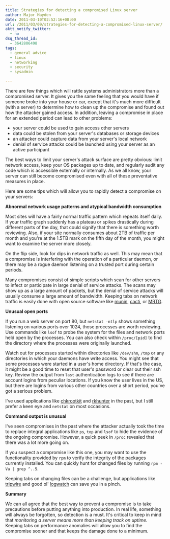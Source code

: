 ```yaml
---
title: Strategies for detecting a compromised Linux server
author: Major Hayden
date: 2011-03-10T02:52:16+00:00
url: /2011/03/09/strategies-for-detecting-a-compromised-linux-server/
aktt_notify_twitter:
  - no
dsq_thread_id:
  - 3642806498
tags:
  - general advice
  - linux
  - networking
  - security
  - sysadmin

---
```

There are few things which will rattle systems administrators more than a compromised server. It gives you the same feeling that you would have if someone broke into your house or car, except that it's much more difficult (with a server) to determine how to clean up the compromise and found out how the attacker gained access. In addition, leaving a compromise in place for an extended period can lead to other problems:

  * your server could be used to gain access other servers
  * data could be stolen from your server's databases or storage devices
  * an attacker could capture data from your server's local network
  * denial of service attacks could be launched using your server as an active participant

The best ways to limit your server's attack surface are pretty obvious: limit network access, keep your OS packages up to date, and regularly audit any code which is accessible externally or internally. As we all know, your server can still become compromised even with all of these preventative measures in place.

Here are some tips which will allow you to rapidly detect a compromise on your servers:

**Abnormal network usage patterns and atypical bandwidth consumption**

Most sites will have a fairly normal traffic pattern which repeats itself daily. If your traffic graph suddenly has a plateau or spikes drastically during different parts of the day, that could signify that there is something worth reviewing. Also, if your site normally consumes about 2TB of traffic per month and you're at the 1.5TB mark on the fifth day of the month, you might want to examine the server more closely.

On the flip side, look for dips in network traffic as well. This may mean that a compromise is interfering with the operation of a particular daemon, or there may be a rogue daemon listening on a trusted port during certain periods.

Many compromises consist of simple scripts which scan for other servers to infect or participate in large denial of service attacks. The scans may show up as a large amount of packets, but the denial of service attacks will usually consume a large amount of bandwidth. Keeping tabs on network traffic is easily done with open source software like [munin][1], [cacti][2], or [MRTG][3].

**Unusual open ports**

If you run a web server on port 80, but `netstat -ntlp` shows something listening on various ports over 1024, those processes are worth reviewing. Use commands like `lsof` to probe the system for the files and network ports held open by the processes. You can also check within `/proc/[pid]` to find the directory where the processes were originally launched.

Watch out for processes started within directories like `/dev/shm`, `/tmp` or any directories in which your daemons have write access. You might see that some processes were started in a user's home directory. If that's the case, it might be a good time to reset that user's password or clear out their ssh key. Review the output from `last` authentication logs to see if there are account logins from peculiar locations. If you know the user lives in the US, but there are logins from various other countries over a short period, you've got a serious problem.

I've used applications like [chkrootkit][4] and [rkhunter][5] in the past, but I still prefer a keen eye and `netstat` on most occasions.

**Command output is unusual**

I've seen compromises in the past where the attacker actually took the time to replace integral applications like `ps`, `top` and `lsof` to hide the evidence of the ongoing compromise. However, a quick peek in `/proc` revealed that there was a lot more going on.

If you suspect a compromise like this one, you may want to use the functionality provided by `rpm` to verify the integrity of the packages currently installed. You can quickly hunt for changed files by running `rpm -Va | grep ^..5`.

Keeping tabs on changing files can be a challenge, but applications like [tripwire][6] and good ol' [logwatch][7] can save you in a pinch.

**Summary**

We can all agree that the best way to prevent a compromise is to take precautions before putting anything into production. In real life, something will always be forgotten, so detection is a must. It's critical to keep in mind that _monitoring a server means more than keeping track on uptime_. Keeping tabs on performance anomalies will allow you to find the compromise sooner and that keeps the damage done to a minimum.

 [1]: http://munin-monitoring.org/
 [2]: http://www.cacti.net/
 [3]: http://oss.oetiker.ch/mrtg/
 [4]: http://www.chkrootkit.org/
 [5]: http://www.rootkit.nl/projects/rootkit_hunter.html
 [6]: http://www.tripwire.org/
 [7]: http://www.logwatch.org/
